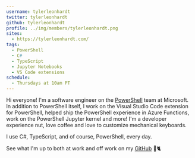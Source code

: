 ```yaml
---
username: tylerleonhardt
twitter: tylerleonhardt
github: tylerleonhardt
profile: ../img/members/tylerleonhardt.png
sites:
  - https://tylerleonhardt.com/
tags:
  - PowerShell
  - C#
  - TypeScript
  - Jupyter Notebooks
  - VS Code extensions
schedule:
  - Thursdays at 10am PT
---
```


Hi everyone! I'm a software engineer on the [PowerShell](https://github.com/PowerShell/PowerShell) team at Microsoft. In addition to PowerShell itself, I work on the Visual Studio Code extension for PowerShell, helped ship the PowerShell experience in Azure Functions, work on the PowerShell Jupyter kernel and more! I'm a developer experience nut, love coffee and love to customize mechanical keyboards.

I use C#, TypeScript, and of course, PowerShell, every day.

See what I'm up to both at work and off work on my [GitHub](https://github.com/TylerLeonhardt) 🐙🐈
